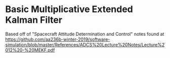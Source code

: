 # Basic Multiplicative Extended Kalman Filter

Based off of "Spacecraft Attitude Determination and Control" notes found at https://github.com/aa236b-winter-2019/software-simulation/blob/master/References/ADCS%20Lecture%20Notes/Lecture%2012%20-%20MEKF.pdf 
